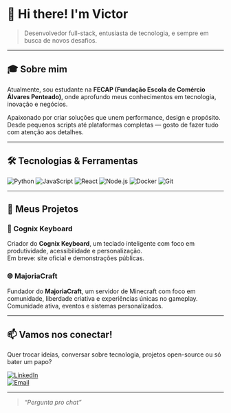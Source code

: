 # 👋 Hi there! I'm Victor

> Desenvolvedor full-stack, entusiasta de tecnologia, e sempre em busca de novos desafios.  

---

## 🎓 Sobre mim

Atualmente, sou estudante na **FECAP (Fundação Escola de Comércio Álvares Penteado)**, onde aprofundo meus conhecimentos em tecnologia, inovação e negócios.

Apaixonado por criar soluções que unem performance, design e propósito. Desde pequenos scripts até plataformas completas — gosto de fazer tudo com atenção aos detalhes.

---

## 🛠 Tecnologias & Ferramentas

![Python](https://img.shields.io/badge/-Python-333333?style=flat&logo=python)
![JavaScript](https://img.shields.io/badge/-JavaScript-F7DF1E?style=flat&logo=javascript&logoColor=black)
![React](https://img.shields.io/badge/-React-61DAFB?style=flat&logo=react&logoColor=black)
![Node.js](https://img.shields.io/badge/-Node.js-339933?style=flat&logo=node.js&logoColor=white)
![Docker](https://img.shields.io/badge/-Docker-2496ED?style=flat&logo=docker)
![Git](https://img.shields.io/badge/-Git-F05032?style=flat&logo=git&logoColor=white)

---

## 🚀 Meus Projetos

### 🧠 Cognix Keyboard
Criador do **Cognix Keyboard**, um teclado inteligente com foco em produtividade, acessibilidade e personalização.  
Em breve: site oficial e demonstrações públicas.

### 🌐 MajoriaCraft
Fundador do **MajoriaCraft**, um servidor de Minecraft com foco em comunidade, liberdade criativa e experiências únicas no gameplay.  
Comunidade ativa, eventos e sistemas personalizados.

---

## 📫 Vamos nos conectar!

Quer trocar ideias, conversar sobre tecnologia, projetos open-source ou só bater um papo?

[![LinkedIn](https://img.shields.io/badge/-LinkedIn-0077B5?style=flat&logo=linkedin&logoColor=white)](https://linkedin.com/in/seulinkedin)  
[![Email](https://img.shields.io/badge/-Email-D14836?style=flat&logo=gmail&logoColor=white)](mailto:seuemail@gmail.com)

---

> *“Pergunta pro chat”*

